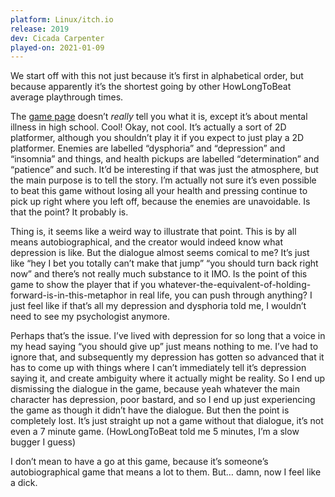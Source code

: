 ```yaml
---
platform: Linux/itch.io
release: 2019
dev: Cicada Carpenter
played-on: 2021-01-09
---
```


We start off with this not just because it’s first in alphabetical order, but because apparently it’s the shortest going by other HowLongToBeat average playthrough times.

The [game page](https://shadybug.itch.io/1365) doesn’t _really_ tell you what it is, except it’s about mental illness in high school. Cool! Okay, not cool. It’s actually a sort of 2D platformer, although you shouldn’t play it if you expect to just play a 2D platformer. Enemies are labelled “dysphoria” and “depression” and “insomnia” and things, and health pickups are labelled “determination” and “patience” and such. It’d be interesting if that was just the atmosphere, but the main purpose is to tell the story. I’m actually not sure it’s even possible to beat this game without losing all your health and pressing continue to pick up right where you left off, because the enemies are unavoidable. Is that the point? It probably is.

Thing is, it seems like a weird way to illustrate that point. This is by all means autobiographical, and the creator would indeed know what depression is like. But the dialogue almost seems comical to me? It’s just like “hey I bet you totally can’t make that jump” “you should turn back right now” and there’s not really much substance to it IMO. Is the point of this game to show the player that if you whatever-the-equivalent-of-holding-forward-is-in-this-metaphor in real life, you can push through anything? I just feel like if that’s all my depression and dysphoria told me, I wouldn’t need to see my psychologist anymore.

Perhaps that’s the issue. I’ve lived with depression for so long that a voice in my head saying “you should give up” just means nothing to me. I’ve had to ignore that, and subsequently my depression has gotten so advanced that it has to come up with things where I can’t immediately tell it’s depression saying it, and create ambiguity where it actually might be reality. So I end up dismissing the dialogue in the game, because yeah whatever the main character has depression, poor bastard, and so I end up just experiencing the game as though it didn’t have the dialogue. But then the point is completely lost. It’s just straight up not a game without that dialogue, it’s not even a 7 minute game. (HowLongToBeat told me 5 minutes, I’m a slow bugger I guess)

I don’t mean to have a go at this game, because it’s someone’s autobiographical game that means a lot to them. But… damn, now I feel like a dick.
